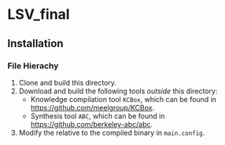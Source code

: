 # LSV_final

## Installation

### File Hierachy

1. Clone and build this directory.
2. Download and build the following tools _outside_ this directory:
   - Knowledge compilation tool `KCBox`, which can be found in https://github.com/meelgroup/KCBox.
   - Synthesis tool `ABC`, which can be found in https://github.com/berkeley-abc/abc.
3. Modify the relative to the compiled binary in `main.config`.
